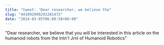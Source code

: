 ```yaml
---
title: "tweet: 'Dear researcher, we believe tha"
slug: "441092990292201472"
date: "2014-03-05T06:08:58+00:00"
---
```

"Dear researcher, we believe that you will be interested in this article on the humanoid robots from the Intn'l Jrnl of Humanoid Robotics"